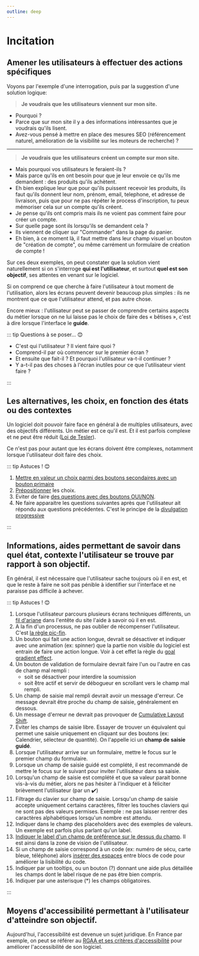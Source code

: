 ```yaml
---
outline: deep
---
```


# Incitation

## Amener les utilisateurs à effectuer des actions spécifiques

Voyons par l'exemple d'une interrogation, puis par la suggestion d'une solution
logique:

> **Je voudrais que les utilisateurs viennent sur mon site.**

- Pourquoi ?
- Parce que sur mon site il y a des informations intéressantes que je voudrais
  qu'ils lisent.
- Avez-vous pensé à mettre en place des mesures SEO (référencement naturel,
  amélioration de la visibilité sur les moteurs de recherche) ?

---

> **Je voudrais que les utilisateurs créent un compte sur mon site.**

- Mais pourquoi vos utilisateurs le feraient-ils ?
- Mais parce qu'ils en ont besoin pour que je leur envoie ce qu'ils me demandent
  : des produits qu'ils achètent.
- Eh bien explique leur que pour qu'ils puissent recevoir les produits, ils faut
  qu'ils donnent leur nom, prénom, email, telephone, et adresse de livraison,
  puis que pour ne pas répéter le process d'inscription, tu peux mémoriser cela
  sur un compte qu'ils créent.
- Je pense qu'ils ont compris mais ils ne voient pas comment faire pour créer un
  compte.
- Sur quelle page sont ils lorsqu'ils se demandent cela ?
- Ils viennent de cliquer sur "Commander" dans la page du panier.
- Eh bien, à ce moment là, il faut mettre dans leur champ visuel un bouton de
  "création de compte", ou même carrément un formulaire de création de compte !

Sur ces deux exemples, on peut constater que la solution vient naturellement si
on s'interroge **qui est l'utilisateur**, et surtout **quel est son objectif**,
ses attentes en venant sur le logiciel.

Si on comprend ce que cherche à faire l'utilisateur à tout moment de
l'utilisation, alors les écrans peuvent devenir beaucoup plus simples : ils ne
montrent que ce que l'utilisateur attend, et pas autre chose.

Encore mieux : l'utilisateur peut se passer de comprendre certains aspects du
métier lorsque on ne lui laisse pas le choix de faire des « bêtises », c'est à
dire lorsque l'interface le **guide**.

::: tip Questions à se poser... 😊

- C'est qui l'utilisateur ? Il vient faire quoi ?
- Comprend-il par où commencer sur le premier écran ?
- Et ensuite que fait-il ? Et pourquoi l'utilisateur va-t-il continuer ?
- Y a-t-il pas des choses à l'écran inutiles pour ce que l'utilisateur vient
  faire ?

:::

## Les alternatives, les choix, en fonction des états ou des contextes

Un logiciel doit pouvoir faire face en général à de multiples utilisateurs, avec
des objectifs différents. Un métier est ce qu'il est. Et il est parfois complexe
et ne peut être réduit
([Loi de Tesler](https://ux-lois.github.io/cards/03-law-tesler/)).

Ce n'est pas pour autant que les écrans doivent être complexes, notamment
lorsque l'utilisateur doit faire des choix.

::: tip Astuces ! 😊

1. [Mettre en valeur un choix parmi des boutons secondaires avec un bouton primaire](../exemples/boutons-primaires-et-secondaires)
2. [Prépositionner](../exemples/prepositionner) les choix.
3. Eviter de faire
   [des questions avec des boutons OUI/NON](../exemples/eviter-oui-non).
4. Ne faire apparaitre les questions suivantes après que l'utilisateur ait
   répondu aux questions précédentes. C'est le principe de la
   [divulgation progressive](../exemples/divulgation-progressive)

:::

## Informations, aides permettant de savoir dans quel état, contexte l'utilisateur se trouve par rapport à son objectif.

En général, il est nécessaire que l'utilisateur sache toujours où il en est, et
que le reste à faire ne soit pas pénible à identifier sur l'interface et ne
paraisse pas difficile à achever.

::: tip Astuces ! 😊

1. Lorsque l'utilisateur parcours plusieurs écrans techniques différents, un
   [fil d'ariane](https://www.redacteur.com/blog/wordpress-fil-ariane-site-web/)
   dans l'entête du site l'aide à savoir où il en est.
2. A la fin d'un processus, ne pas oublier de récompenser l'utilisateur. C'est
   [la règle pic-fin](https://ux-lois.github.io/cards/98-peak-end-rule/).
3. Un bouton qui fait une action longue, devrait se désactiver et indiquer avec
   une animation (ex: spinner) que la partie non visible du logiciel est entrain
   de faire une action longue. Voir à cet effet la règle du
   [goal gradient effect](https://ux-lois.github.io/cards/02-effect-goal-gradient/).
4. Un bouton de validation de formulaire devrait faire l'un ou l'autre en cas de
   champ mal rempli :
   - soit se désactiver pour interdire la soumission
   - soit ̂être actif et servir de débogueur en scrollant vers le champ mal
     rempli.
5. Un champ de saisie mal rempli devrait avoir un message d'erreur. Ce message
   devrait être proche du champ de saisie, généralement en dessous.
6. Un message d'erreur ne devrait pas provoquer de
   [Cumulative Layout Shift](https://web.dev/articles/cls?hl=fr).
7. Eviter les champs de saisie libre. Essayer de trouver un équivalent qui
   permet une saisie uniquement en cliquant sur des boutons (ex: Calendrier,
   sélecteur de quantité). On l'appelle ici un **champ de saisie guidé**.
8. Lorsque l'utilisateur arrive sur un formulaire, mettre le focus sur le
   premier champ du formulaire.
9. Lorsque un champ de saisie guidé est complété, il est recommandé de mettre le
   focus sur le suivant pour inviter l'utilisateur dans sa saisie.
10. Lorsqu'un champ de saisie est complété et que sa valeur parait bonne
    vis-à-vis du métier, alors ne pas hésiter à l'indiquer et à féliciter
    brièvement l'utilisateur (par un :heavy_check_mark:)
11. Filtrage du clavier sur champ de saisie. Lorsqu'un champ de saisie accepte
    uniquement certains caractères, filtrer les touches claviers qui ne sont pas
    des valeurs permises. Exemple : ne pas laisser rentrer des caractères
    alphabétiques lorsqu'un nombre est attendu.
12. Indiquer dans le champ des placeholders avec des exemples de valeurs. Un
    exemple est parfois plus parlant qu'un label.
13. [Indiquer le label d'un champ de préférence sur le dessus du champ](../exemples/label_dessus.md).
    Il est ainsi dans la zone de vision de l'utilisateur.
14. Si un champ de saisie correspond à un code (ex: numéro de sécu, carte bleue,
    téléphone) alors [insérer des espaces](../exemples/champ-espaces.md) entre
    blocs de code pour améliorer la lisibilité du code.
15. Indiquer par un tooltips, ou un bouton (?) donnant une aide plus détaillée
    les champs dont le label risque de ne pas être bien compris.
16. Indiquer par une asterisque (\*) les champs obligatoires.

:::

## Moyens d'accessibilité permettant à l'utilisateur d'atteindre son objectif.

Aujourd'hui, l'accessibilité est devenue un sujet juridique. En France par
exemple, on peut se référer au
[RGAA et ses critères d'accessibilité](https://accessibilite.numerique.gouv.fr/methode/criteres-et-tests/)
pour améliorer l'accessibilité de son logiciel.
